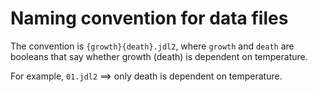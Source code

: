 # Naming convention for data files

The convention is `{growth}{death}.jdl2`, where `growth` and `death` are booleans that say whether growth (death) is dependent on temperature.

For example,
`01.jdl2` $\implies$ only death is dependent on temperature.

